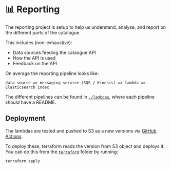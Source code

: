 # :bar_chart: Reporting

The reporting project is setup to help us understand, analyse, and report on the different parts of the
catalogue.

This includes (non-exhaustive):
- Data sources feeding the cataogue API
- How the API is used
- Feedback on the API

On average the reporting pipeline looks like:

    data source => messaging service (SQS / Kinesis) => lambda => Elasticsearch index

The different pipelines can be found in [`./lambdas`](./lambdas), where each pipeline
_should_ have a README.


## Deployment
The lambdas are tested and pushed to S3 as a new versions via [GitHub Actions](.github/workflows/).

To deploy these, terraform reads the version from S3 object and deploys it.
You can do this from the [`terraform`](terraform) folder by running:

```HCL
terraform apply
```
